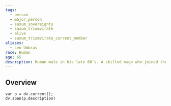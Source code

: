 ```yaml
---
tags:
  - person
  - major_person
  - saxum_sovereignty
  - saxum_triumvirate
  - alive
  - saxum_triumvirate_current_member
aliases:
  - Leo Umbras
race: Human
age: 65
description: Human male in his late 60’s. A skilled mage who joined the [[The Saxum Triumvirate|Triumvirate]] around 25 years ago, Master Leo Umbras is known for his expertise in illusion magic and his sharp wit. He serves as the [[The Saxum Triumvirate|Triumvirate]]’s chief advisor on matters of foreign policy and diplomacy.
---
```

## Overview
```dataviewjs
var p = dv.current();
dv.span(p.description)
```
